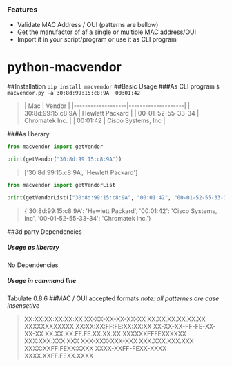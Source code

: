 ### Features

- Validate MAC Address / OUI (patterns are bellow)
- Get the manufactor of af a single or multiple MAC address/OUI
- Import it in your script/program or use it as CLI program

# python-macvendor
##Installation
`pip install macvendor`
##Basic Usage
###As CLI program
`$ macvendor.py -a 30:8d:99:15:c8:9A  00:01:42`
>| Mac               | Vendor             |
|-------------------|--------------------|
| 30:8d:99:15:c8:9A | Hewlett Packard    |
| 00-01-52-55-33-34 | Chromatek Inc.     |
| 00:01:42          | Cisco Systems, Inc |

###As liberary
```python
from macvendor import getVendor

print(getVendor("30:8d:99:15:c8:9A"))
```
> ['30:8d:99:15:c8:9A', 'Hewlett Packard']

```python
from macvendor import getVendorList

print(getVendorList(["30:8d:99:15:c8:9A", "00:01:42", "00-01-52-55-33-34"]))
```
>{'30:8d:99:15:c8:9A': 'Hewlett Packard', '00:01:42': 'Cisco Systems, Inc', '00-01-52-55-33-34': 'Chromatek Inc.'}


##3d party Dependencies
##### Usage as liberary
No Dependencies
##### Usage in command line
Tabulate 0.8.6
##MAC / OUI accepted formats
*note: all patternes are case insensetive*
> XX:XX:XX:XX:XX:XX
> XX-XX-XX-XX-XX-XX
> XX.XX.XX.XX.XX.XX
> XXXXXXXXXXXX
> XX:XX:XX:FF:FE:XX:XX:XX
> XX-XX-XX-FF-FE-XX-XX-XX
> XX.XX.XX.FF.FE.XX.XX.XX
> XXXXXXFFFEXXXXXX
> XXX:XXX:XXX:XXX
> XXX-XXX-XXX-XXX
> XXX.XXX.XXX.XXX
>XXXX:XXFF:FEXX:XXXX
> XXXX-XXFF-FEXX-XXXX
> XXXX.XXFF.FEXX.XXXX